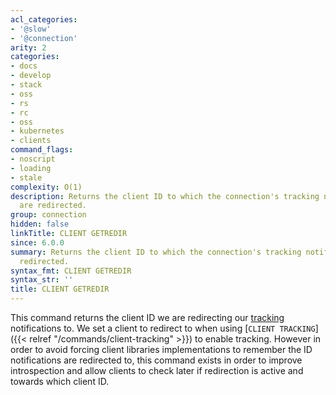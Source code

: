 ```yaml
---
acl_categories:
- '@slow'
- '@connection'
arity: 2
categories:
- docs
- develop
- stack
- oss
- rs
- rc
- oss
- kubernetes
- clients
command_flags:
- noscript
- loading
- stale
complexity: O(1)
description: Returns the client ID to which the connection's tracking notifications
  are redirected.
group: connection
hidden: false
linkTitle: CLIENT GETREDIR
since: 6.0.0
summary: Returns the client ID to which the connection's tracking notifications are
  redirected.
syntax_fmt: CLIENT GETREDIR
syntax_str: ''
title: CLIENT GETREDIR
---
```

This command returns the client ID we are redirecting our
[tracking](/topics/client-side-caching) notifications to. We set a client
to redirect to when using [`CLIENT TRACKING`]({{< relref "/commands/client-tracking" >}}) to enable tracking. However in
order to avoid forcing client libraries implementations to remember the
ID notifications are redirected to, this command exists in order to improve
introspection and allow clients to check later if redirection is active
and towards which client ID.
